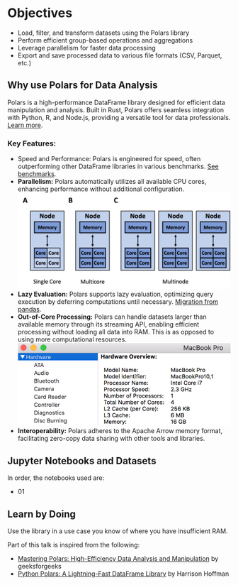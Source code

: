 # Objectives
- Load, filter, and transform datasets using the Polars library  
- Perform efficient group-based operations and aggregations   
- Leverage parallelism for faster data processing  
- Export and save processed data to various file formats (CSV, Parquet, etc.)

## Why use Polars for Data Analysis

Polars is a high-performance DataFrame library designed for efficient data manipulation and analysis. Built in Rust, Polars offers seamless integration with Python, R, and Node.js, providing a versatile tool for data professionals. [Learn more](https://docs.pola.rs/).

### Key Features:

- Speed and Performance: Polars is engineered for speed, often outperforming other DataFrame libraries in various benchmarks. [See benchmarks](https://pola.rs/posts/benchmarks/).
- **Parallelism:** Polars automatically utilizes all available CPU cores, enhancing performance without additional configuration.
![](images/SinglecoreMulticoreMultinode.jpg)
- **Lazy Evaluation:** Polars supports lazy evaluation, optimizing query execution by deferring computations until necessary. [Migration from pandas](https://docs.pola.rs/user-guide/migration/pandas/).
- **Out-of-Core Processing:** Polars can handle datasets larger than available memory through its streaming API, enabling efficient processing without loading all data into RAM. This is as opposed to using more computational resources. 
![](images/macbookProNumberCores.png)
- **Interoperability:** Polars adheres to the Apache Arrow memory format, facilitating zero-copy data sharing with other tools and libraries.


## Jupyter Notebooks and Datasets

In order, the notebooks used are: 

- 01

## Learn by Doing

Use the library in a use case you know of where you have insufficient RAM. 


Part of this talk is inspired from the following: 

- [Mastering Polars: High-Efficiency Data Analysis and Manipulation](https://www.geeksforgeeks.org/mastering-polars-high-efficiency-data-analysis-and-manipulation/#getting-started-with-polars-implementation) by geeksforgeeks
- [Python Polars: A Lightning-Fast DataFrame Library](https://realpython.com/polars-python/) by Harrison Hoffman

